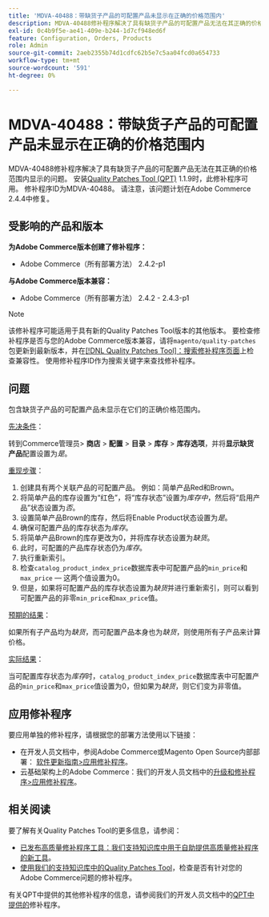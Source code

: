 ```yaml
---
title: 'MDVA-40488：带缺货子产品的可配置产品未显示在正确的价格范围内'
description: MDVA-40488修补程序解决了具有缺货子产品的可配置产品无法在其正确的价格范围内显示的问题。 安装[Quality Patches Tool (QPT)](/help/announcements/adobe-commerce-announcements/magento-quality-patches-released-new-tool-to-self-serve-quality-patches.md) 1.1.9后，即可使用此修补程序。 修补程序ID为MDVA-40488。 请注意，该问题计划在Adobe Commerce 2.4.4中修复。
exl-id: 0c4b9f5e-ae41-409e-b244-1d7cf948ed6f
feature: Configuration, Orders, Products
role: Admin
source-git-commit: 2aeb2355b74d1cdfc62b5e7c5aa04fcd0a654733
workflow-type: tm+mt
source-wordcount: '591'
ht-degree: 0%

---
```


# MDVA-40488：带缺货子产品的可配置产品未显示在正确的价格范围内

MDVA-40488修补程序解决了具有缺货子产品的可配置产品无法在其正确的价格范围内显示的问题。 安装[Quality Patches Tool (QPT)](/help/announcements/adobe-commerce-announcements/magento-quality-patches-released-new-tool-to-self-serve-quality-patches.md) 1.1.9时，此修补程序可用。 修补程序ID为MDVA-40488。 请注意，该问题计划在Adobe Commerce 2.4.4中修复。

## 受影响的产品和版本

**为Adobe Commerce版本创建了修补程序：**

* Adobe Commerce（所有部署方法） 2.4.2-p1

**与Adobe Commerce版本兼容：**

* Adobe Commerce（所有部署方法） 2.4.2 - 2.4.3-p1

>[!NOTE]
>
>该修补程序可能适用于具有新的Quality Patches Tool版本的其他版本。 要检查修补程序是否与您的Adobe Commerce版本兼容，请将`magento/quality-patches`包更新到最新版本，并在[[!DNL Quality Patches Tool]：搜索修补程序页面](https://experienceleague.adobe.com/tools/commerce-quality-patches/index.html)上检查兼容性。 使用修补程序ID作为搜索关键字来查找修补程序。

## 问题

包含缺货子产品的可配置产品未显示在它们的正确价格范围内。

<u>先决条件</u>：

转到Commerce管理员> **商店** > **配置** > **目录** > **库存** > **库存选项**，并将&#x200B;**显示缺货产品**&#x200B;配置设置为&#x200B;*是*。

<u>重现步骤</u>：

1. 创建具有两个关联产品的可配置产品。 例如：简单产品Red和Brown。
1. 将简单产品的库存设置为“红色”，将“库存状态”设置为&#x200B;*库存中*，然后将“启用产品”状态设置为&#x200B;*否*。
1. 设置简单产品Brown的库存，然后将Enable Product状态设置为&#x200B;*是*。
1. 确保可配置产品的库存状态为&#x200B;*库存*。
1. 将简单产品Brown的库存更改为0，并将库存状态设置为&#x200B;*缺货*。
1. 此时，可配置的产品库存状态仍为&#x200B;*库存*。
1. 执行重新索引。
1. 检查`catalog_product_index_price`数据库表中可配置产品的`min_price`和`max_price` — 这两个值设置为0。
1. 但是，如果将可配置产品的库存状态设置为&#x200B;*缺货*&#x200B;并进行重新索引，则可以看到可配置产品的非零`min_price`和`max_price`值。

<u>预期的结果</u>：

如果所有子产品均为&#x200B;*缺货*，而可配置产品本身也为&#x200B;*缺货*，则使用所有子产品来计算价格。

<u>实际结果</u>：

当可配置库存状态为&#x200B;*库存*&#x200B;时，`catalog_product_index_price`数据库表中可配置产品的`min_price`和`max_price`值设置为0，但如果为&#x200B;*缺货*，则它们变为非零值。

## 应用修补程序

要应用单独的修补程序，请根据您的部署方法使用以下链接：

* 在开发人员文档中，参阅Adobe Commerce或Magento Open Source内部部署： [软件更新指南>应用修补程序](https://experienceleague.adobe.com/en/docs/commerce-operations/tools/quality-patches-tool/usage)。
* 云基础架构上的Adobe Commerce：我们的开发人员文档中的[升级和修补程序>应用修补程序](https://experienceleague.adobe.com/en/docs/commerce-cloud-service/user-guide/develop/upgrade/apply-patches)。

## 相关阅读

要了解有关Quality Patches Tool的更多信息，请参阅：

* [已发布高质量修补程序工具：我们支持知识库中用于自助提供高质量修补程序的新工具](/help/announcements/adobe-commerce-announcements/magento-quality-patches-released-new-tool-to-self-serve-quality-patches.md)。
* [使用我们的支持知识库中的Quality Patches Tool](/help/support-tools/patches-available-in-qpt-tool/check-patch-for-magento-issue-with-magento-quality-patches.md)，检查是否有针对您的Adobe Commerce问题的修补程序。

有关QPT中提供的其他修补程序的信息，请参阅我们的开发人员文档中的[QPT中提供的](https://experienceleague.adobe.com/tools/commerce-quality-patches/index.html)修补程序。
